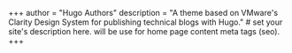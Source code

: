 +++
author = "Hugo Authors"
description = "A theme based on VMware's Clarity Design System for publishing technical blogs with Hugo." # set your site's description here. will be use for home page content meta tags (seo).
+++
